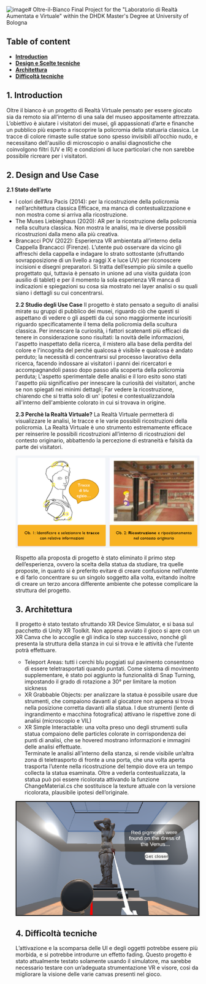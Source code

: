 ![image](https://github.com/federicabonifazi/Oltre-il-Bianco/assets/92318256/eddc49b0-08a8-4038-bcc0-1e15b8412e33)# Oltre-il-Bianco
Final Project for the "Laboratorio di Realtà Aumentata e Virtuale" within the DHDK Master's Degree at University of Bologna

## Table of content 
- [**Introduction**](#introduction)
- [**Design e Scelte tecniche**](#usecase)
- [**Architettura**](#softarchi)
- [**Difficoltà tecniche**](#criticalities)

## 1. Introduction <a name="introduction"></a>
Oltre il bianco è un progetto di Realtà Virtuale pensato per essere giocato sia da remoto sia all’interno di una sala del museo appositamente attrezzata. L’obiettivo è aiutare i visitatori dei musei, gli appassionati d’arte e finanche un pubblico più esperto a riscoprire la policromia della statuaria classica. Le tracce di colore rimaste sulle statue sono spesso invisibili all’occhio nudo, e necessitano dell'ausilio di microscopio o analisi diagnostiche che coinvolgono filtri (UV e IR) e condizioni di luce particolari che non sarebbe possibile ricreare per i visitatori.

## 2. Design and Use Case <a name="usecase"></a>
<b>2.1 Stato dell’arte</b>
<ul>
  <li>I colori dell’Ara Pacis (2014): per la ricostruzione della policromia nell’architettura classica Efficace, ma manca di contestualizzazione e non mostra come si arriva alla ricostruzione.</li> 
<li>The Muses Liebieghaus (2020): AR per la ricostruzione della policromia nella scultura classica. Non mostra le analisi, ma le diverse possibili ricostruzioni dalla meno alla più creativa.</li>
<li>Brancacci POV (2022): Esperienza VR ambientata all’interno della Cappella Brancacci (Firenze). L’utente può osservare da vicino gli affreschi della cappella e indagare lo strato sottostante (sfruttando sovrapposizione di un livello a raggi X e luce UV) per riconoscere incisioni e disegni preparatori. Si tratta dell’esempio più simile a quello progettato qui, tuttavia è pensato in unione ad una visita guidata (con ausilio di tablet) e per il momento la sola esperienza VR manca di indicazioni e spiegazioni su cosa sia mostrato nei layer analisi o su quali siano i dettagli su cui concentrarsi. </li>

<b>2.2 Studio degli Use Case</b>
Il progetto è stato pensato a seguito di analisi mirate su gruppi di pubblico dei musei, riguardo ciò che questi si aspettano di vedere o gli aspetti da cui sono maggiormente  incuriositi riguardo specificatamente il tema della policromia della scultura classica. 
Per innescare la curiosità, i fattori scatenanti più efficaci da tenere in considerazione sono risultati:
la novità delle informazioni, l'aspetto inaspettato della ricerca, il mistero alla base della perdita del colore e l'incognita del perché qualcosa è visibile e qualcosa è andato perduto;
la necessità di concentrarsi sul processo lavorativo della ricerca, facendo indossare ai visitatori i panni dei ricercatori e accompagnandoli passo dopo passo alla scoperta della policromia perduta;
L'aspetto sperimentale delle analisi e il loro esito sono stati l'aspetto più significativo per innescare la curiosità dei visitatori, anche se non spiegati nei minimi dettagli; 
Far vedere la ricostruzione, chiarendo che si tratta solo di un' ipotesi e contestualizzandola all'interno dell'ambiente colorato in cui si trovava in origine.

<b>2.3 Perchè la Realtà Virtuale?</b>
La Realtà Virtuale permetterà di visualizzare le analisi, le tracce e le varie possibili ricostruzioni della policromia. La Realtà Virtuale è uno strumento estremamente efficace per reinserire le possibili ricostruzioni all’interno di ricostruzioni del contesto originario, abbattendo la percezione di estraneità e falsità da parte dei visitatori.


<p align="center">
<img src="img/storyboard.png">
</p>

Rispetto alla proposta di progetto è stato eliminato il primo step dell’esperienza, ovvero la scelta della statua da studiare, tra quelle proposte, in quanto si è preferito evitare di creare confusione nell’utente e di farlo concentrare su un singolo soggetto alla volta, evitando inoltre di creare un terzo ancora differente ambiente che potesse complicare la struttura del progetto.

## 3. Architettura <a name="softarchi"></a>
Il progetto è stato testato sfruttando XR Device Simulator, e si basa sul pacchetto di Unity XR Toolkit. 
Non appena avviato il gioco si apre con un XR Canva che lo accoglie e gli indica lo step successivo, nonché gli presenta la struttura della stanza in cui si trova e le attività che l’utente potrà effettuare.
- Teleport Areas: tutti i cerchi blu poggiati sul pavimento consentono di essere teletrasportati quando puntati. Come sistema di movimento supplementare, è stato poi aggiunto la funzionalità di Snap Turning, impostando il grado di rotazione a 30° per limitare la motion sickness 
- XR Grabbable Objects: per analizzare la statua è possibile usare due strumenti, che compaiono davanti al giocatore non appena si trova nella posizione corretta davanti alla statua. I due strumenti (lente di ingrandimento e macchina fotografica) attivano le rispettive zone di analisi (microscopio e VIL)
- XR Simple Interactable: una volta preso uno degli strumenti sulla statua compaiono delle particles colorate in corrispondenza dei punti di analisi, che se hovered mostrano informazioni e immagini delle analisi effettuate.  
Terminate le analisi all’interno della stanza, si rende visibile un’altra zona di teletrasporto di fronte a una porta, che una volta aperta trasporta l’utente nella ricostruzione del tempio dove era un tempo collecta la statua esaminata. Oltre a vederla contestualizzata, la statua può poi essere ricolorata attivando la funzione ChangeMaterial.cs che sostituisce la texture attuale con la versione ricolorata, plausibile ipotesi dell’originale.

<p align="center">
<img src="img/game.png">
</p>

## 4. Difficoltà tecniche <a name="criticalities"></a>
L’attivazione e la scomparsa delle UI e degli oggetti potrebbe essere più morbida, e si potrebbe introdurre un effetto fading. Questo progetto è stato attualmente testato solamente usando il simulatore, ma sarebbe necessario testare con un’adeguata strumentazione VR e visore, così da migliorare la visione delle varie canvas presenti nel gioco. 

